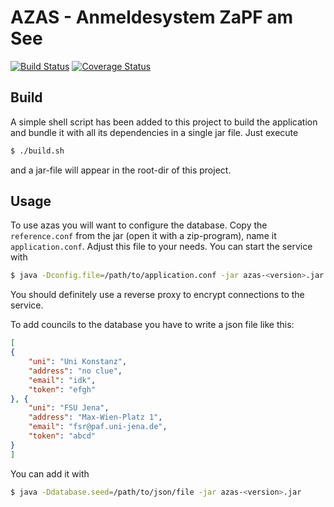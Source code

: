 AZAS - Anmeldesystem ZaPF am See
================================

[![Build Status](https://travis-ci.org/Richard-W/azas.svg?branch=master)](https://travis-ci.org/Richard-W/azas)
[![Coverage Status](https://coveralls.io/repos/github/Richard-W/azas/badge.svg?branch=master)](https://coveralls.io/github/Richard-W/azas?branch=master)

Build
-----

A simple shell script has been added to this project to build the application and bundle it with all its dependencies
in a single jar file. Just execute

```sh
$ ./build.sh
```

and a jar-file will appear in the root-dir of this project.

Usage
-----

To use azas you will want to configure the database. Copy the `reference.conf` from the jar (open it with a zip-program),
name it `application.conf`. Adjust this file to your needs. You can start the service with

```sh
$ java -Dconfig.file=/path/to/application.conf -jar azas-<version>.jar
```

You should definitely use a reverse proxy to encrypt connections to the service.

To add councils to the database you have to write a json file like this:

```json
[
{
	"uni": "Uni Konstanz",
	"address": "no clue",
	"email": "idk",
	"token": "efgh"
}, {
	"uni": "FSU Jena",
	"address": "Max-Wien-Platz 1",
	"email": "fsr@paf.uni-jena.de",
	"token": "abcd"
}
]
```

You can add it with

```sh
$ java -Ddatabase.seed=/path/to/json/file -jar azas-<version>.jar
```
